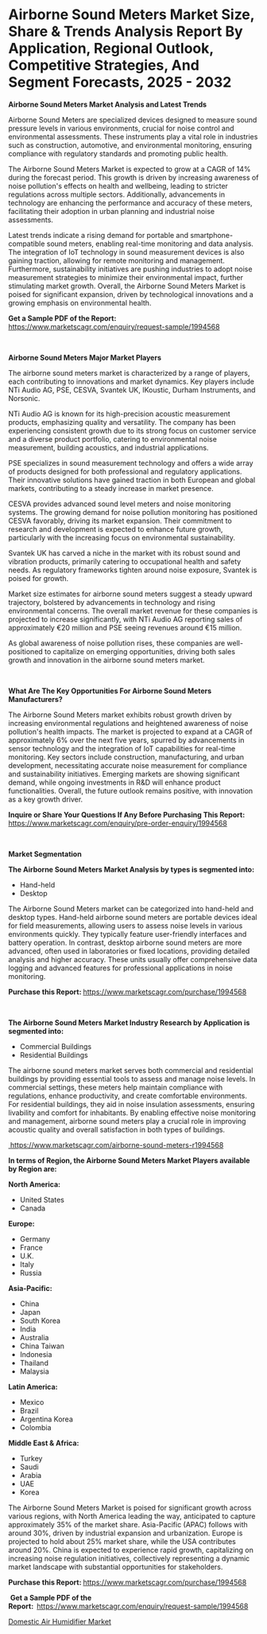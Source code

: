 <p><h1>Airborne Sound Meters Market Size, Share & Trends Analysis Report By Application, Regional Outlook, Competitive Strategies, And Segment Forecasts, 2025 - 2032</h1></p><p><strong>Airborne Sound Meters Market Analysis and Latest Trends</strong></p>
<p><p>Airborne Sound Meters are specialized devices designed to measure sound pressure levels in various environments, crucial for noise control and environmental assessments. These instruments play a vital role in industries such as construction, automotive, and environmental monitoring, ensuring compliance with regulatory standards and promoting public health.</p><p>The Airborne Sound Meters Market is expected to grow at a CAGR of 14% during the forecast period. This growth is driven by increasing awareness of noise pollution's effects on health and wellbeing, leading to stricter regulations across multiple sectors. Additionally, advancements in technology are enhancing the performance and accuracy of these meters, facilitating their adoption in urban planning and industrial noise assessments.</p><p>Latest trends indicate a rising demand for portable and smartphone-compatible sound meters, enabling real-time monitoring and data analysis. The integration of IoT technology in sound measurement devices is also gaining traction, allowing for remote monitoring and management. Furthermore, sustainability initiatives are pushing industries to adopt noise measurement strategies to minimize their environmental impact, further stimulating market growth. Overall, the Airborne Sound Meters Market is poised for significant expansion, driven by technological innovations and a growing emphasis on environmental health.</p></p>
<p><strong>Get a Sample PDF of the Report:&nbsp;</strong> <a href="https://www.marketscagr.com/enquiry/request-sample/1994568?utm_campaign=1895&utm_medium=2&utm_source=Github&utm_content=ia&utm_term=10022025&utm_id=airborne-sound-meters">https://www.marketscagr.com/enquiry/request-sample/1994568</a></p>
<p>&nbsp;</p>
<p><strong>Airborne Sound Meters Major Market Players</strong></p>
<p><p>The airborne sound meters market is characterized by a range of players, each contributing to innovations and market dynamics. Key players include NTi Audio AG, PSE, CESVA, Svantek UK, IKoustic, Durham Instruments, and Norsonic. </p><p>NTi Audio AG is known for its high-precision acoustic measurement products, emphasizing quality and versatility. The company has been experiencing consistent growth due to its strong focus on customer service and a diverse product portfolio, catering to environmental noise measurement, building acoustics, and industrial applications.</p><p>PSE specializes in sound measurement technology and offers a wide array of products designed for both professional and regulatory applications. Their innovative solutions have gained traction in both European and global markets, contributing to a steady increase in market presence.</p><p>CESVA provides advanced sound level meters and noise monitoring systems. The growing demand for noise pollution monitoring has positioned CESVA favorably, driving its market expansion. Their commitment to research and development is expected to enhance future growth, particularly with the increasing focus on environmental sustainability.</p><p>Svantek UK has carved a niche in the market with its robust sound and vibration products, primarily catering to occupational health and safety needs. As regulatory frameworks tighten around noise exposure, Svantek is poised for growth.</p><p>Market size estimates for airborne sound meters suggest a steady upward trajectory, bolstered by advancements in technology and rising environmental concerns. The overall market revenue for these companies is projected to increase significantly, with NTi Audio AG reporting sales of approximately €20 million and PSE seeing revenues around €15 million. </p><p>As global awareness of noise pollution rises, these companies are well-positioned to capitalize on emerging opportunities, driving both sales growth and innovation in the airborne sound meters market.</p></p>
<p>&nbsp;</p>
<p><strong>What Are The Key Opportunities For Airborne Sound Meters Manufacturers?</strong></p>
<p><p>The Airborne Sound Meters market exhibits robust growth driven by increasing environmental regulations and heightened awareness of noise pollution's health impacts. The market is projected to expand at a CAGR of approximately 6% over the next five years, spurred by advancements in sensor technology and the integration of IoT capabilities for real-time monitoring. Key sectors include construction, manufacturing, and urban development, necessitating accurate noise measurement for compliance and sustainability initiatives. Emerging markets are showing significant demand, while ongoing investments in R&D will enhance product functionalities. Overall, the future outlook remains positive, with innovation as a key growth driver.</p></p>
<p><strong>Inquire or Share Your Questions If Any Before Purchasing This Report:</strong> <a href="https://www.marketscagr.com/enquiry/pre-order-enquiry/1994568?utm_campaign=1895&utm_medium=2&utm_source=Github&utm_content=ia&utm_term=10022025&utm_id=airborne-sound-meters">https://www.marketscagr.com/enquiry/pre-order-enquiry/1994568</a></p>
<p>&nbsp;</p>
<p><strong>Market Segmentation</strong></p>
<p><strong>The Airborne Sound Meters Market Analysis by types is segmented into:</strong></p>
<p><ul><li>Hand-held</li><li>Desktop</li></ul></p>
<p><p>The Airborne Sound Meters market can be categorized into hand-held and desktop types. Hand-held airborne sound meters are portable devices ideal for field measurements, allowing users to assess noise levels in various environments quickly. They typically feature user-friendly interfaces and battery operation. In contrast, desktop airborne sound meters are more advanced, often used in laboratories or fixed locations, providing detailed analysis and higher accuracy. These units usually offer comprehensive data logging and advanced features for professional applications in noise monitoring.</p></p>
<p><strong>Purchase this Report:&nbsp;</strong><a href="https://www.marketscagr.com/purchase/1994568?utm_campaign=1895&utm_medium=2&utm_source=Github&utm_content=ia&utm_term=10022025&utm_id=airborne-sound-meters">https://www.marketscagr.com/purchase/1994568</a></p>
<p>&nbsp;</p>
<p><strong>The Airborne Sound Meters Market Industry Research by Application is segmented into:</strong></p>
<p><ul><li>Commercial Buildings</li><li>Residential Buildings</li></ul></p>
<p><p>The airborne sound meters market serves both commercial and residential buildings by providing essential tools to assess and manage noise levels. In commercial settings, these meters help maintain compliance with regulations, enhance productivity, and create comfortable environments. For residential buildings, they aid in noise insulation assessments, ensuring livability and comfort for inhabitants. By enabling effective noise monitoring and management, airborne sound meters play a crucial role in improving acoustic quality and overall satisfaction in both types of buildings.</p></p>
<p><a href="https://www.marketscagr.com/airborne-sound-meters-r1994568?utm_campaign=1895&utm_medium=2&utm_source=Github&utm_content=ia&utm_term=10022025&utm_id=airborne-sound-meters">&nbsp;https://www.marketscagr.com/airborne-sound-meters-r1994568</a></p>
<p><strong>In terms of Region, the Airborne Sound Meters Market Players available by Region are:</strong></p>
<p>
    <p> <strong> North America: </strong>
        <ul>
            <li>United States</li>
            <li>Canada</li>
        </ul>
        </p> 
    <p> <strong> Europe: </strong>
        <ul>
            <li>Germany</li>
            <li>France</li>
            <li>U.K.</li>
            <li>Italy</li>
            <li>Russia</li>
        </ul>
        </p> 
    <p> <strong> Asia-Pacific: </strong>
        <ul>
            <li>China</li>
            <li>Japan</li>
            <li>South Korea</li>
            <li>India</li>
            <li>Australia</li>
            <li>China Taiwan</li>
            <li>Indonesia</li>
            <li>Thailand</li>
            <li>Malaysia</li>
        </ul>
        </p> 
    <p> <strong> Latin America: </strong>
        <ul>
            <li>Mexico</li>
            <li>Brazil</li>
            <li>Argentina Korea</li>
            <li>Colombia</li>
        </ul>
        </p> 
    <p> <strong> Middle East & Africa: </strong>
        <ul>
            <li>Turkey</li>
            <li>Saudi</li>
            <li>Arabia</li>
            <li>UAE</li>
            <li>Korea</li>
        </ul>
    </p>
    </p>
<p><p>The Airborne Sound Meters Market is poised for significant growth across various regions, with North America leading the way, anticipated to capture approximately 35% of the market share. Asia-Pacific (APAC) follows with around 30%, driven by industrial expansion and urbanization. Europe is projected to hold about 25% market share, while the USA contributes around 20%. China is expected to experience rapid growth, capitalizing on increasing noise regulation initiatives, collectively representing a dynamic market landscape with substantial opportunities for stakeholders.</p></p>
<p><strong>Purchase this Report: </strong><a href="https://www.marketscagr.com/purchase/1994568?utm_campaign=1895&utm_medium=2&utm_source=Github&utm_content=ia&utm_term=10022025&utm_id=airborne-sound-meters">https://www.marketscagr.com/purchase/1994568</a></p>
<p>&nbsp;<strong>Get a Sample PDF of the Report:&nbsp;&nbsp;</strong><a href="https://www.marketscagr.com/enquiry/request-sample/1994568?utm_campaign=1895&utm_medium=2&utm_source=Github&utm_content=ia&utm_term=10022025&utm_id=airborne-sound-meters">https://www.marketscagr.com/enquiry/request-sample/1994568</a></p>
<p><strong></strong></p>
<p><p><a href="https://github.com/mahnoor2003/Market-Research-Report-List-7/blob/main/domestic-air-humidifier-market.md?utm_campaign=1895&utm_medium=2&utm_source=Github&utm_content=ia&utm_term=10022025&utm_id=airborne-sound-meters">Domestic Air Humidifier Market</a></p></p>